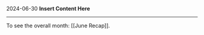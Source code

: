 2024-06-30
__Insert Content Here__
_______________________
To see the overall month: [[June Recap]].